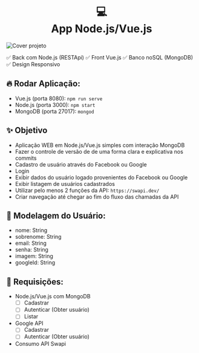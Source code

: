 <h1 align="center">
  💻<br>App Node.js/Vue.js
</h1>
<img src="./assets/images/cover.png" alt="Cover projeto" />

✅ Back com Node.js (RESTApi)
✅ Front Vue.js
✅ Banco noSQL (MongoDB)
✅ Design Responsivo

## 🔥 Rodar Aplicação:
- Vue.js (porta 8080): `npm run serve`
- Node.js (porta 3000): `npm start`
- MongoDB (porta 27017): `mongod`

## ✨ Objetivo
- Aplicação WEB em Node.js/Vue.js simples com interação MongoDB
- Fazer o controle de versão de de uma forma clara e explicativa nos commits
- Cadastro de usuário através do Facebook ou Google
- Login
- Exibir dados do usuário logado provenientes do Facebook ou Google
- Exibir listagem de usuários cadastrados
- Utilizar pelo menos 2 funções da API: `https://swapi.dev/`
- Criar navegação até chegar ao fim do fluxo das chamadas da API

## 🤪 Modelagem do Usuário:
- nome: String
- sobrenome: String
- email: String
- senha: String
- imagem: String
- googleId: String

## 🎯 Requisições:
- Node.js/Vue.js com MongoDB
	- [ ] Cadastrar
	- [ ] Autenticar (Obter usuário)
	- [ ] Listar
- Google API
	- [ ] Cadastrar
	- [ ] Autenticar (Obter usuário)
- Consumo API Swapi
